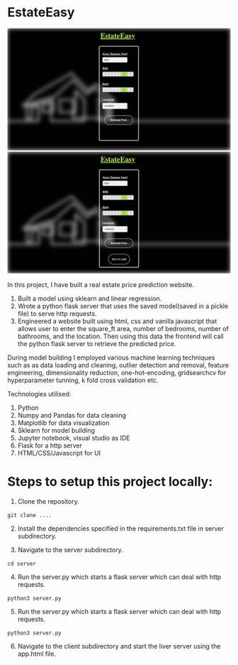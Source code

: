# EstateEasy

![](initialImage.png)
![](firstImage.png)

In this project, I have built a real estate price prediction website.

1. Built a model using sklearn and linear regression. 
2. Wrote a python flask server that uses the saved model(saved in a pickle file) to serve http requests. 
3. Engineered a website built using html, css and vanilla javascript that allows user to enter the square_ft area, number of bedrooms, number of bathrooms, and the location. Then using this data the frontend will call the python flask server to retrieve the predicted price. 

During model building I employed various machine learning techniques such as as data loading and cleaning, outlier detection and removal, feature engineering, dimensionality reduction, one-hot-encoding, gridsearchcv for hyperparameter tunning, k fold cross validation etc. 

Technologies utilised:

1. Python
2. Numpy and Pandas for data cleaning
3. Matplotlib for data visualization
4. Sklearn for model building
5. Jupyter notebook, visual studio as IDE
6. Flask for a http server
7. HTML/CSS/Javascript for UI

# Steps to setup this project locally:

1. Clone the repository.
```
git clone ....
```
2. Install the dependencies specified in the requirements.txt file in server subdirectory.

3. Navigate to the server subdirectory.
```
cd server
```
4. Run the server.py which starts a flask server which can deal with http requests.
```
python3 server.py
```

5. Run the server.py which starts a flask server which can deal with http requests.
```
python3 server.py
```
6. Navigate to the client subdirectory and start the liver server using the app.html file.




